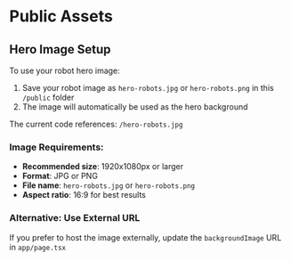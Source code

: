 # Public Assets

## Hero Image Setup

To use your robot hero image:

1. Save your robot image as `hero-robots.jpg` or `hero-robots.png` in this `/public` folder
2. The image will automatically be used as the hero background

The current code references: `/hero-robots.jpg`

### Image Requirements:
- **Recommended size**: 1920x1080px or larger
- **Format**: JPG or PNG
- **File name**: `hero-robots.jpg` or `hero-robots.png`
- **Aspect ratio**: 16:9 for best results

### Alternative: Use External URL
If you prefer to host the image externally, update the `backgroundImage` URL in `app/page.tsx`
